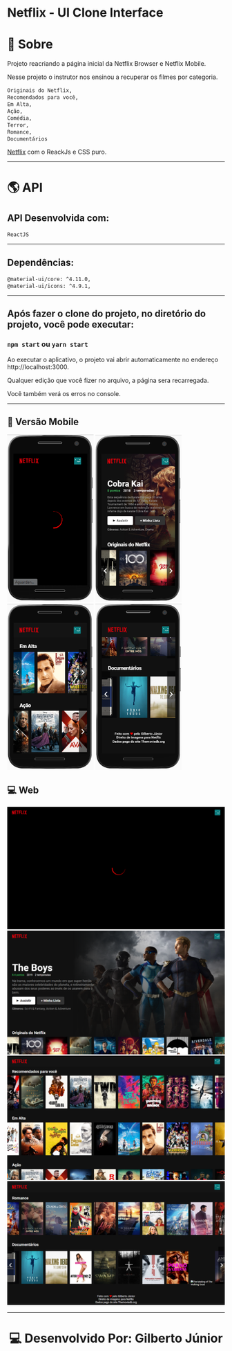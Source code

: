 # Netflix - UI Clone Interface

# 📔 Sobre

Projeto reacriando a página inicial da Netflix Browser e Netflix Mobile.

Nesse projeto o instrutor nos ensinou a recuperar os filmes por categoria.
    
    Originais do Netflix,
    Recomendados para você,
    Em Alta,
    Ação,
    Comédia,
    Terror,
    Romance,
    Documentários

[Netflix](https://www.netflix.com/browse) com o ReackJs e CSS puro.

---
# 🌎 API
## API Desenvolvida com: 

    ReactJS
    

---

## Dependências: 

    @material-ui/core: ^4.11.0,
    @material-ui/icons: ^4.9.1,

---

## Após fazer o clone do projeto, no diretório do projeto, você pode executar: 

### `npm start` ou `yarn start`

Ao executar o aplicativo, o projeto vai abrir automaticamente no endereço http://localhost:3000.

Qualquer edição que você fizer no arquivo, a página sera recarregada.

Você também verá os erros no console.

---
## 📱 Versão Mobile
<p align="left">
<img src="./src/assets/1.png" width="200">
<img src="./src/assets/2.png" width="200">
<img src="./src/assets/3.png" width="200">
<img src="./src/assets/4.png" width="200">
</p>

## 💻 Web
<p align="center">
<img src="./src/assets/screen0.png">
<img src="./src/assets/screen1.png">
<img src="./src/assets/screen2.png">
<img src="./src/assets/screen3.png">
</p>


---
<h1 align="center">💻 Desenvolvido Por: Gilberto Júnior</h1> 